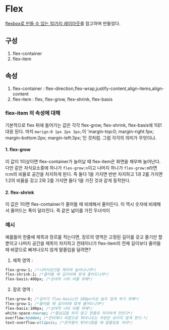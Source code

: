 # Flex
[flexbox로 만들 수 있는 10가지 레이아웃](https://d2.naver.com/helloworld/8540176)를 참고하며 만들었다.

## 구성
1. flex-container
2. flex-item
## 속성
1. flex-container : flex-direction,flex-wrap,justify-content,align-items,align-content
2. flex-item : flex, flex-grow, flex-shrink, flex-basis
### flex-item 의 속성에 대해
기본적으로 flex 뒤에 들어가는 값은 각각 flex-grow, flex-shrink, flex-basis에 1대1대응 된다.
마치 `marign:0 1px 2px 3px;`이 'margin-top:0; margin-right:1px; margin-bottom:2px; margin-left:3px;`인 것처럼.
그럼 각각의 의미가 무엇이냐.
#### 1. flex-grow
이 값이 1이상이면 flex-container가 늘어날 때 flex-item은 화면을 채우며 늘어난다.
다만 같은 자식요소중에 하나가 `flex-grow:n`이고 나머지 하나가 `flex-grow:m`라면 n:m의 비율로 공간을 차지하게 된다.
즉 둘다 1을 가지면 반반 차지하고 1과 2를 가지면 1:2의 비율을 갖고 2와 2를 가지면 둘다 1을 가진 것과 같게 동작한다.
#### 2. flex-shrink
이 값은 1이면 flex-container가 줄어들 때 비례해서 줄어든다. 이 역시 숫자에 비례해서 줄어드는 폭이 달라진다.
즉 같은 넓이를 가진 두녀석이 

### 예시
예를들어 한줄에 제목과 장르를 적는다면, 장르의 영역은 고정된 길이를 갖고 줄기만 할뿐이고 나머지 공간을 제목이 차지하고 컨테이너가 flex-item의 전체 길이보다 줄어들 때 바깥으로 삐져나오지 않게 말줄임을 달려면?
1. 제목 영역 : 
```css
flex-grow:1; /*나머지공간을 채우며 늘어나니까*/
flex-shrink:1; /*줄어들 때 길이비에 맞게 줄어드니까*/
flex-basis:400px; /*상대적 너비 비를 위해*/
```
2. 장르 영역 :
```css
flex-grow:0; /*길이가 flex-basis인 100px이상 늘지 않게 하기 위해*/
flex-grow:1; /*줄어들 때 길이비에 맞게 줄어드니까*/
flex-basis:100px; /*상대적 너비 비를 위해*/
white-space:nowrap; /*줄넘김을 하지 않고 한줄로 처리하게 만든다*/
overflow:hidden; /*컨터에너 바깥으로 튀어나오는 부분은 보이지 않게 한다.*/
text-overflow:ellipsis; /*문자열이 튀어나왔을 때 말줄임표 처리*/
```